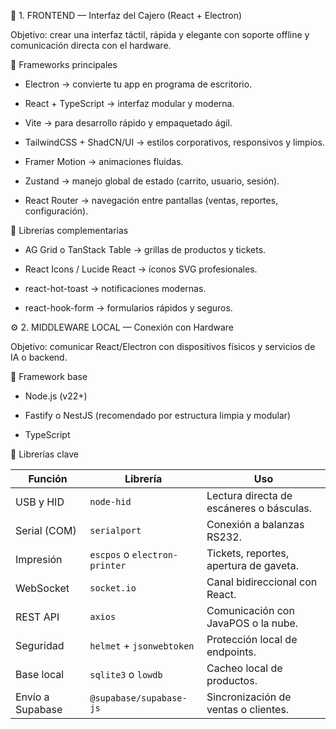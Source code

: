 🧩 1. FRONTEND — Interfaz del Cajero (React + Electron)

Objetivo: crear una interfaz táctil, rápida y elegante con soporte offline y comunicación directa con el hardware.

🔧 Frameworks principales

- Electron → convierte tu app en programa de escritorio.

- React + TypeScript → interfaz modular y moderna.

- Vite → para desarrollo rápido y empaquetado ágil.

- TailwindCSS + ShadCN/UI → estilos corporativos, responsivos y limpios.

- Framer Motion → animaciones fluidas.

- Zustand → manejo global de estado (carrito, usuario, sesión).

- React Router → navegación entre pantallas (ventas, reportes, configuración).


🧠 Librerías complementarias

- AG Grid o TanStack Table → grillas de productos y tickets.

- React Icons / Lucide React → íconos SVG profesionales.

- react-hot-toast → notificaciones modernas.

- react-hook-form → formularios rápidos y seguros.

⚙️ 2. MIDDLEWARE LOCAL — Conexión con Hardware

Objetivo: comunicar React/Electron con dispositivos físicos y servicios de IA o backend.

🧱 Framework base

- Node.js (v22+)

- Fastify o NestJS (recomendado por estructura limpia y modular)

- TypeScript

🔌 Librerías clave

| Función          | Librería                      | Uso                                      |
| ---------------- | ----------------------------- | ---------------------------------------- |
| USB y HID        | `node-hid`                    | Lectura directa de escáneres o básculas. |
| Serial (COM)     | `serialport`                  | Conexión a balanzas RS232.               |
| Impresión        | `escpos` o `electron-printer` | Tickets, reportes, apertura de gaveta.   |
| WebSocket        | `socket.io`                   | Canal bidireccional con React.           |
| REST API         | `axios`                       | Comunicación con JavaPOS o la nube.      |
| Seguridad        | `helmet` + `jsonwebtoken`     | Protección local de endpoints.           |
| Base local       | `sqlite3` o `lowdb`           | Cacheo local de productos.               |
| Envío a Supabase | `@supabase/supabase-js`       | Sincronización de ventas o clientes.     |

